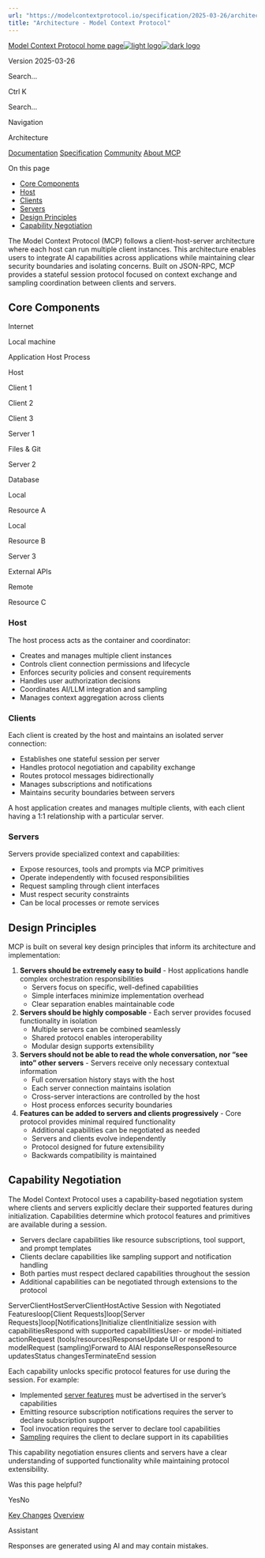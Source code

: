 ```yaml
---
url: "https://modelcontextprotocol.io/specification/2025-03-26/architecture"
title: "Architecture - Model Context Protocol"
---
```


[Model Context Protocol home page![light logo](https://mintlify.s3.us-west-1.amazonaws.com/mcp/logo/light.svg)![dark logo](https://mintlify.s3.us-west-1.amazonaws.com/mcp/logo/dark.svg)](https://modelcontextprotocol.io/)

Version 2025-03-26

Search...

Ctrl K

Search...

Navigation

Architecture

[Documentation](https://modelcontextprotocol.io/docs/getting-started/intro) [Specification](https://modelcontextprotocol.io/specification/2025-06-18) [Community](https://modelcontextprotocol.io/community/communication) [About MCP](https://modelcontextprotocol.io/about)

On this page

- [Core Components](https://modelcontextprotocol.io/specification/2025-03-26/architecture#core-components)
- [Host](https://modelcontextprotocol.io/specification/2025-03-26/architecture#host)
- [Clients](https://modelcontextprotocol.io/specification/2025-03-26/architecture#clients)
- [Servers](https://modelcontextprotocol.io/specification/2025-03-26/architecture#servers)
- [Design Principles](https://modelcontextprotocol.io/specification/2025-03-26/architecture#design-principles)
- [Capability Negotiation](https://modelcontextprotocol.io/specification/2025-03-26/architecture#capability-negotiation)

The Model Context Protocol (MCP) follows a client-host-server architecture where each
host can run multiple client instances. This architecture enables users to integrate AI
capabilities across applications while maintaining clear security boundaries and
isolating concerns. Built on JSON-RPC, MCP provides a stateful session protocol focused
on context exchange and sampling coordination between clients and servers.

## [​](https://modelcontextprotocol.io/specification/2025-03-26/architecture\#core-components)  Core Components

Internet

Local machine

Application Host Process

Host

Client 1

Client 2

Client 3

Server 1

Files & Git

Server 2

Database

Local

Resource A

Local

Resource B

Server 3

External APIs

Remote

Resource C

### [​](https://modelcontextprotocol.io/specification/2025-03-26/architecture\#host)  Host

The host process acts as the container and coordinator:

- Creates and manages multiple client instances
- Controls client connection permissions and lifecycle
- Enforces security policies and consent requirements
- Handles user authorization decisions
- Coordinates AI/LLM integration and sampling
- Manages context aggregation across clients

### [​](https://modelcontextprotocol.io/specification/2025-03-26/architecture\#clients)  Clients

Each client is created by the host and maintains an isolated server connection:

- Establishes one stateful session per server
- Handles protocol negotiation and capability exchange
- Routes protocol messages bidirectionally
- Manages subscriptions and notifications
- Maintains security boundaries between servers

A host application creates and manages multiple clients, with each client having a 1:1
relationship with a particular server.

### [​](https://modelcontextprotocol.io/specification/2025-03-26/architecture\#servers)  Servers

Servers provide specialized context and capabilities:

- Expose resources, tools and prompts via MCP primitives
- Operate independently with focused responsibilities
- Request sampling through client interfaces
- Must respect security constraints
- Can be local processes or remote services

## [​](https://modelcontextprotocol.io/specification/2025-03-26/architecture\#design-principles)  Design Principles

MCP is built on several key design principles that inform its architecture and
implementation:

1. **Servers should be extremely easy to build**   - Host applications handle complex orchestration responsibilities
   - Servers focus on specific, well-defined capabilities
   - Simple interfaces minimize implementation overhead
   - Clear separation enables maintainable code
2. **Servers should be highly composable**   - Each server provides focused functionality in isolation
   - Multiple servers can be combined seamlessly
   - Shared protocol enables interoperability
   - Modular design supports extensibility
3. **Servers should not be able to read the whole conversation, nor “see into” other**
**servers**   - Servers receive only necessary contextual information
   - Full conversation history stays with the host
   - Each server connection maintains isolation
   - Cross-server interactions are controlled by the host
   - Host process enforces security boundaries
4. **Features can be added to servers and clients progressively**   - Core protocol provides minimal required functionality
   - Additional capabilities can be negotiated as needed
   - Servers and clients evolve independently
   - Protocol designed for future extensibility
   - Backwards compatibility is maintained

## [​](https://modelcontextprotocol.io/specification/2025-03-26/architecture\#capability-negotiation)  Capability Negotiation

The Model Context Protocol uses a capability-based negotiation system where clients and
servers explicitly declare their supported features during initialization. Capabilities
determine which protocol features and primitives are available during a session.

- Servers declare capabilities like resource subscriptions, tool support, and prompt
templates
- Clients declare capabilities like sampling support and notification handling
- Both parties must respect declared capabilities throughout the session
- Additional capabilities can be negotiated through extensions to the protocol

ServerClientHostServerClientHostActive Session with Negotiated Featuresloop\[Client Requests\]loop\[Server Requests\]loop\[Notifications\]Initialize clientInitialize session with capabilitiesRespond with supported capabilitiesUser- or model-initiated actionRequest (tools/resources)ResponseUpdate UI or respond to modelRequest (sampling)Forward to AIAI responseResponseResource updatesStatus changesTerminateEnd session

Each capability unlocks specific protocol features for use during the session. For
example:

- Implemented [server features](https://modelcontextprotocol.io/specification/2025-03-26/server) must be advertised in the
server’s capabilities
- Emitting resource subscription notifications requires the server to declare
subscription support
- Tool invocation requires the server to declare tool capabilities
- [Sampling](https://modelcontextprotocol.io/specification/2025-03-26/client) requires the client to declare support in its
capabilities

This capability negotiation ensures clients and servers have a clear understanding of
supported functionality while maintaining protocol extensibility.

Was this page helpful?

YesNo

[Key Changes](https://modelcontextprotocol.io/specification/2025-03-26/changelog) [Overview](https://modelcontextprotocol.io/specification/2025-03-26/basic)

Assistant

Responses are generated using AI and may contain mistakes.